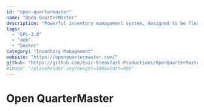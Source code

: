 ```yaml
---
id: "open-quartermaster"
name: "Open QuarterMaster"
description: "Powerful inventory management system, designed to be flexible and scalable."
tags:
  - "GPL-3.0"
  - "deb"
  - "Docker"
category: "Inventory Management"
website: "https://openquartermaster.com/"
github: "https://github.com/Epic-Breakfast-Productions/OpenQuarterMaster"
#image: "/placeholder.svg?height=300&width=400"
---
```


# Open QuarterMaster
